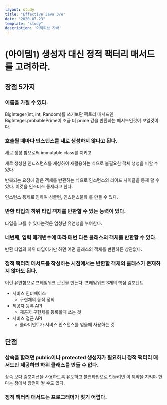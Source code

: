 ```yaml
---
layout: study
title: "Effective Java 3/e"
date: "2020-07-23"
template: "study"
description: '이펙티브 자바'
---
```


# (아이템1) 생성자 대신 정적 팩터리 매서드를 고려하라.

## 장점 5가지

### 이름을 가질 수 있다.

BigInteger(int, int, Random)를 쓰기보단 팩토리 매서드인 BigInteger.probablePrime이 조금 더 prime 값을 반환하는 메서드인것이 보일것이다.

### 호출될 때마다 인스턴스를 새로 생성하지 않다고 된다.

새로 생성 함으로써 immutable class를 지키고

새로 생성한 인ㄴ스턴스를 캐싱하여 재활용하는 식으로 불필요한 객체 생성을 피할 수 있다.

반복되는 요청에 같은 객체를 반환하는 식으로 인스턴스의 라이프 사이클을 통제 할 수 있다. 이것을 인스터스 통제라고 한다.

인스턴스 통제로 인하여 싱글턴, 인스턴스불화 를 만들 수 있다.

### 반환 타입의 하위 타입 객체를 반환할 수 있는 능력이 있다.

타입을 고를 수 있다는것은 엄청난 유연성을 부여한다.

### 네번째, 입력 매개변수에 따라 매번 다른 클래스의 객체를 반환할 수 있다.

반환 타입의 하위 타입이기만 하면 어떤 클래스의 객체를 반환하든 상관없다.

### 정적 팩터리 메서드를 작성하는 시점에서는 반환할 객체의 클래스가  존재하지 않아도 된다.

이런 유연함으로 프레임워크 근간을 만든다.
프레임워크 3개의 핵심 컴포턴트
  - 서비스 인터페이스
    - 구현체의 동작 정의
  - 제공자 등록 API
    - 제공자 구현체를 등록할때 쓰는 것
  - 서비스 접근 API
    - 클라이언트가 서비스 인스턴스를 얻을때 사용하는 것


## 단점

### 상속을 할려면 public이나 protected 생성자가 필요하니 정적 팩터리 매서드만 제공하면 하위 클래스를 만들 수 없다.

상속 보다 컴포지션을 사용하도록 유도하고 불변타입으로 만들려면 이 제약을 지켜야 한다는 점에서 장점이 될 수도 있다.

### 정적 팩터리 매서드는 프로그래머가 찾기 어렵다.
